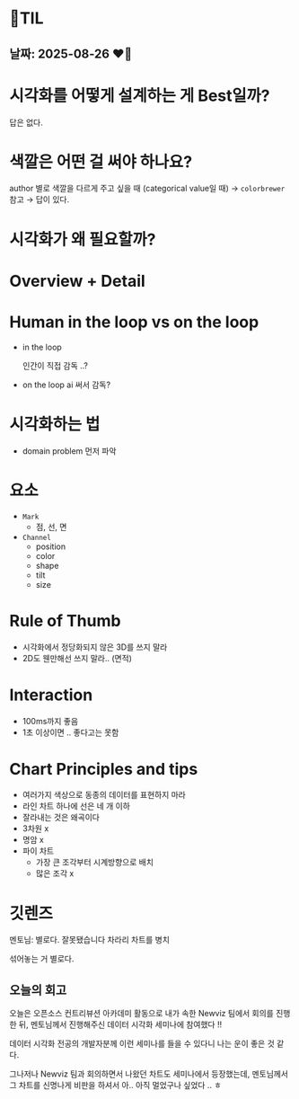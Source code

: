 # 🧾TIL

## 날짜: 2025-08-26 ❤️‍🔥

# 시각화를 어떻게 설계하는 게 Best일까?

답은 없다.

# 색깔은 어떤 걸 써야 하나요?

author 별로 색깔을 다르게 주고 싶을 때 (categorical value일 때) → `colorbrewer` 참고 → 답이 있다.

# 시각화가 왜 필요할까?

# Overview + Detail

# Human in the loop vs on the loop

- in the loop

  인간이 직접 감독 ..?

- on the loop
  ai 써서 감독?

# 시각화하는 법

- domain problem 먼저 파악

# 요소

- `Mark`
  - 점, 선, 면
- `Channel`
  - position
  - color
  - shape
  - tilt
  - size

# Rule of Thumb

- 시각화에서 정당화되지 않은 3D를 쓰지 말라
- 2D도 웬만해선 쓰지 말라.. (면적)

# Interaction

- 100ms까지 좋음
- 1초 이상이면 .. 좋다고는 못함

# Chart Principles and tips

- 여러가지 색상으로 동종의 데이터를 표현하지 마라
- 라인 차트 하나에 선은 네 개 이하
- 잘라내는 것은 왜곡이다
- 3차원 x
- 명암 x
- 파이 차트
  - 가장 큰 조각부터 시계방향으로 배치
  - 많은 조각 x

# 깃렌즈

멘토님: 별로다. 잘못됐습니다 차라리 차트를 병치

섞어놓는 거 별로다.

## 오늘의 회고

오늘은 오픈소스 컨트리뷰션 아카데미 활동으로 내가 속한 Newviz 팀에서 회의를 진행한 뒤, 멘토님께서 진행해주신 데이터 시각화 세미나에 참여했다 !!

데이터 시각화 전공의 개발자분께 이런 세미나를 들을 수 있다니 나는 운이 좋은 것 같다.

그나저나 Newviz 팀과 회의하면서 나왔던 차트도 세미나에서 등장했는데, 멘토님께서 그 차트를 신명나게 비판을 하셔서 아.. 아직 멀었구나 싶었다 .. ㅎ
